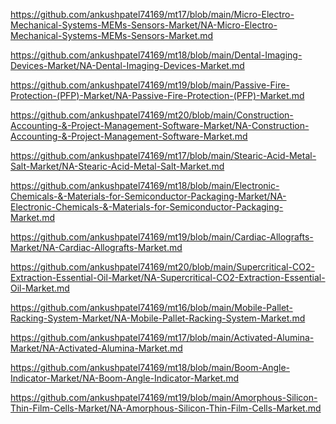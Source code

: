 <p><a href="https://github.com/ankushpatel74169/mt17/blob/main/Micro-Electro-Mechanical-Systems-MEMs-Sensors-Market/NA-Micro-Electro-Mechanical-Systems-MEMs-Sensors-Market.md">https://github.com/ankushpatel74169/mt17/blob/main/Micro-Electro-Mechanical-Systems-MEMs-Sensors-Market/NA-Micro-Electro-Mechanical-Systems-MEMs-Sensors-Market.md</a></p><p><a href="https://github.com/ankushpatel74169/mt18/blob/main/Dental-Imaging-Devices-Market/NA-Dental-Imaging-Devices-Market.md">https://github.com/ankushpatel74169/mt18/blob/main/Dental-Imaging-Devices-Market/NA-Dental-Imaging-Devices-Market.md</a></p><p><a href="https://github.com/ankushpatel74169/mt19/blob/main/Passive-Fire-Protection-(PFP)-Market/NA-Passive-Fire-Protection-(PFP)-Market.md">https://github.com/ankushpatel74169/mt19/blob/main/Passive-Fire-Protection-(PFP)-Market/NA-Passive-Fire-Protection-(PFP)-Market.md</a></p><p><a href="https://github.com/ankushpatel74169/mt20/blob/main/Construction-Accounting-&-Project-Management-Software-Market/NA-Construction-Accounting-&-Project-Management-Software-Market.md">https://github.com/ankushpatel74169/mt20/blob/main/Construction-Accounting-&-Project-Management-Software-Market/NA-Construction-Accounting-&-Project-Management-Software-Market.md</a></p><p><a href="https://github.com/ankushpatel74169/mt17/blob/main/Stearic-Acid-Metal-Salt-Market/NA-Stearic-Acid-Metal-Salt-Market.md">https://github.com/ankushpatel74169/mt17/blob/main/Stearic-Acid-Metal-Salt-Market/NA-Stearic-Acid-Metal-Salt-Market.md</a></p><p><a href="https://github.com/ankushpatel74169/mt18/blob/main/Electronic-Chemicals-&-Materials-for-Semiconductor-Packaging-Market/NA-Electronic-Chemicals-&-Materials-for-Semiconductor-Packaging-Market.md">https://github.com/ankushpatel74169/mt18/blob/main/Electronic-Chemicals-&-Materials-for-Semiconductor-Packaging-Market/NA-Electronic-Chemicals-&-Materials-for-Semiconductor-Packaging-Market.md</a></p><p><a href="https://github.com/ankushpatel74169/mt19/blob/main/Cardiac-Allografts-Market/NA-Cardiac-Allografts-Market.md">https://github.com/ankushpatel74169/mt19/blob/main/Cardiac-Allografts-Market/NA-Cardiac-Allografts-Market.md</a></p><p><a href="https://github.com/ankushpatel74169/mt20/blob/main/Supercritical-CO2-Extraction-Essential-Oil-Market/NA-Supercritical-CO2-Extraction-Essential-Oil-Market.md">https://github.com/ankushpatel74169/mt20/blob/main/Supercritical-CO2-Extraction-Essential-Oil-Market/NA-Supercritical-CO2-Extraction-Essential-Oil-Market.md</a></p><p><a href="https://github.com/ankushpatel74169/mt16/blob/main/Mobile-Pallet-Racking-System-Market/NA-Mobile-Pallet-Racking-System-Market.md">https://github.com/ankushpatel74169/mt16/blob/main/Mobile-Pallet-Racking-System-Market/NA-Mobile-Pallet-Racking-System-Market.md</a></p><p><a href="https://github.com/ankushpatel74169/mt17/blob/main/Activated-Alumina-Market/NA-Activated-Alumina-Market.md">https://github.com/ankushpatel74169/mt17/blob/main/Activated-Alumina-Market/NA-Activated-Alumina-Market.md</a></p><p><a href="https://github.com/ankushpatel74169/mt18/blob/main/Boom-Angle-Indicator-Market/NA-Boom-Angle-Indicator-Market.md">https://github.com/ankushpatel74169/mt18/blob/main/Boom-Angle-Indicator-Market/NA-Boom-Angle-Indicator-Market.md</a></p><p><a href="https://github.com/ankushpatel74169/mt19/blob/main/Amorphous-Silicon-Thin-Film-Cells-Market/NA-Amorphous-Silicon-Thin-Film-Cells-Market.md">https://github.com/ankushpatel74169/mt19/blob/main/Amorphous-Silicon-Thin-Film-Cells-Market/NA-Amorphous-Silicon-Thin-Film-Cells-Market.md</a></p>
